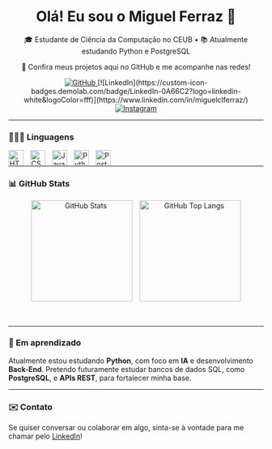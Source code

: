 <h1 align="center">Olá! Eu sou o Miguel Ferraz 👋</h1>
<p align="center">🎓 Estudante de Ciência da Computação no CEUB • 📚 Atualmente estudando Python e PostgreSQL</p>
<p align="center">🔗 Confira meus projetos aqui no GitHub e me acompanhe nas redes! </p>
<p align="center"> 
  <a href="https://github.com/miguellferraz">
    <img alt="GitHub" src="https://img.shields.io/badge/GitHub-100000?style=for-the-badge&logo=github&logoColor=white"/>
  </a> 
  [![LinkedIn](https://custom-icon-badges.demolab.com/badge/LinkedIn-0A66C2?logo=linkedin-white&logoColor=fff)](https://www.linkedin.com/in/miguelclferraz/)
  <a href="https://www.instagram.com/_miguelferraz08_/">
    <img alt="Instagram" src="https://img.shields.io/badge/Instagram-E4405F?style=for-the-badge&logo=instagram&logoColor=white"/>
  </a> 
</p>



---

### 👨🏽‍💻 Linguagens
<img align="left" alt="HTML" title="HTML" width="30px" style="padding-right: 10px;" src="https://cdn.jsdelivr.net/gh/devicons/devicon@latest/icons/html5/html5-original.svg"/>
<img align="left" alt="CSS" title="CSS" width="30px" style="padding-right: 10px;" src="https://cdn.jsdelivr.net/gh/devicons/devicon@latest/icons/css3/css3-original.svg"/>
<img align="left" alt="JavaScript" title="JavaScript" width="30px" style="padding-right: 10px;" src="https://cdn.jsdelivr.net/gh/devicons/devicon@latest/icons/javascript/javascript-original.svg" />
<img align="left" alt="Python" title="Python"width="30px" style="padding-right: 10px;" src="https://cdn.jsdelivr.net/gh/devicons/devicon@latest/icons/python/python-original.svg"/>
<img align="left" alt="PostgreSQL" title="PostgreSQL" width="30px" style="padding-right: 10px;" src="https://cdn.jsdelivr.net/gh/devicons/devicon@latest/icons/postgresql/postgresql-original.svg"/>

<br>

---

### 📊 GitHub Stats
<p align="center">
  <img alt="GitHub Stats" height="200" style="padding-right: 10px;" src="https://github-readme-stats.vercel.app/api?username=miguellferraz&show_icons=true&theme=tokyonight&include_all_commits=true&locale=pt-br"/>
  <img alt="GitHub Top Langs" height="200" src="https://github-readme-stats.vercel.app/api/top-langs/?username=miguellferraz&theme=tokyonight&layout=compact&custom_title=Tecnologias&langs_count=9"/>
</p>

<br>


---

### 🧠 Em aprendizado
Atualmente estou estudando **Python**, com foco em **IA** e desenvolvimento **Back-End**. Pretendo futuramente estudar bancos de dados SQL, como **PostgreSQL**, e **APIs REST**, para fortalecer minha base.

---

### ✉️ Contato
Se quiser conversar ou colaborar em algo, sinta-se à vontade para me chamar pelo [LinkedIn](https://www.linkedin.com/in/miguelclferraz/)!
